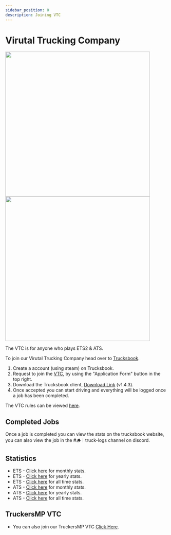 ```yaml
---
sidebar_position: 0
description: Joining VTC
---
```


# Virutal Trucking Company

<div class="flex-vcenter mb-1">
<img src="https://cdn.cloudflare.steamstatic.com/steam/apps/227300/header.jpg" width="450px"/>
<img src="https://cdn.cloudflare.steamstatic.com/steam/apps/270880/header.jpg" width="450px"/>
</div>

The VTC is for anyone who plays ETS2 & ATS.

To join our Virutal Trucking Company head over to [Trucksbook](https://trucksbook.eu/company/125046).

1. Create a account (using steam) on Trucksbook.
2. Request to join the [VTC](https://trucksbook.eu/company/125046), by using the "Application Form" button in the top right.
3. Download the Trucksbook client, [Download Link](https://cdn.trucksbook.eu/data/client/TB_Client_1_4_3.zip) (v1.4.3).
4. Once accepted you can start driving and everything will be logged once a job has been completed.

The VTC rules can be viewed [here](https://trucksbook.eu/company/125046).

## Completed Jobs

Once a job is completed you can view the stats on the trucksbook website, you can also view the job in the [<a class="discord-text">#🪵︱truck-logs</a>](discord://discord.com/channels/710922135580835950/1099229160209133609) channel on discord.

## Statistics

- ETS - [Click here](https://trucksbook.eu/player_stats/company) for monthly stats.
- ETS - [Click here](https://trucksbook.eu/player_stats/company/all/2023/0/1) for yearly stats.
- ETS - [Click here](https://trucksbook.eu/player_stats/company/all/0/0/1) for all time stats.
- ATS - [Click here](https://trucksbook.eu/player_stats/company/all/2023/12/2/1) for monthly stats.
- ATS - [Click here](https://trucksbook.eu/player_stats/company/all/2023/0/2) for yearly stats.
- ATS - [Click here](https://trucksbook.eu/player_stats/company/all/0/0/2) for all time stats.

## TruckersMP VTC

- You can also join our TruckersMP VTC [Click Here](https://truckersmp.com/vtc/44872).

